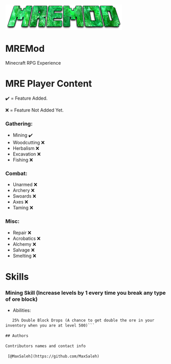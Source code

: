 ![GitHub Logo](/logo.png)

# MREMod
 Minecraft RPG Experience
  
# MRE Player Content

✔️ = Feature Added.

❌ = Feature Not Added Yet.
 
 ### Gathering: 
 - Mining ✔️
 - Woodcutting ❌
 -  Herbalism ❌
 -  Excavation ❌
 -  Fishing ❌
 
 ### Combat: 
 - Unarmed ❌
 - Archery ❌
 - Swoards ❌
 - Axes ❌
 - Taming ❌
 
 ### Misc:
 - Repair ❌
 - Acrobatics ❌
 - Alchemy ❌
 - Salvage ❌
 - Smelting ❌

# Skills

### Mining Skill (Increase levels by 1 every time you break any type of ore block)
- Abilities: 
```Mining Speed (Increases by 5% every time you break 200 blocks)
   25% Double Block Drops (A chance to get double the ore in your inventory when you are at level 500)```

## Authors

Contributors names and contact info

 [@MaxSaleh](https://github.com/MaxSaleh)
